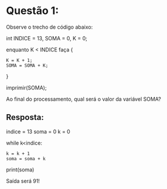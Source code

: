 # Questão 1: 

Observe o trecho de código abaixo:

int INDICE = 13, SOMA = 0, K = 0;

enquanto K < INDICE faça {

    K = K + 1;
    SOMA = SOMA + K;

}

imprimir(SOMA);

Ao final do processamento, qual será o valor da variável SOMA? 


## Resposta: 
indice = 13
soma = 0
k = 0

while k<indice:

    k = k + 1
    soma = soma + k

print(soma) 

Saída será 91!